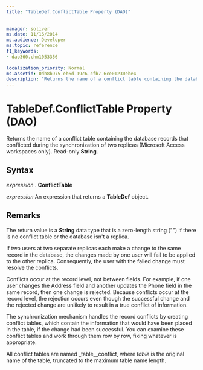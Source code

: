```yaml
---
title: "TableDef.ConflictTable Property (DAO)"
 
 
manager: soliver
ms.date: 11/16/2014
ms.audience: Developer
ms.topic: reference
f1_keywords:
- dao360.chm1053356
  
localization_priority: Normal
ms.assetid: 0db8b975-eb6d-19c6-cfb7-6ce01230ebe4
description: "Returns the name of a conflict table containing the database records that conflicted during the synchronization of two replicas (Microsoft Access workspaces only). Read-only String ."
---
```


# TableDef.ConflictTable Property (DAO)

Returns the name of a conflict table containing the database records that conflicted during the synchronization of two replicas (Microsoft Access workspaces only). Read-only **String**. 
  
## Syntax

 *expression*  . **ConflictTable**
  
 *expression*  An expression that returns a **TableDef** object. 
  
## Remarks

The return value is a **String** data type that is a zero-length string ("") if there is no conflict table or the database isn't a replica. 
  
If two users at two separate replicas each make a change to the same record in the database, the changes made by one user will fail to be applied to the other replica. Consequently, the user with the failed change must resolve the conflicts.
  
Conflicts occur at the record level, not between fields. For example, if one user changes the Address field and another updates the Phone field in the same record, then one change is rejected. Because conflicts occur at the record level, the rejection occurs even though the successful change and the rejected change are unlikely to result in a true conflict of information.
  
The synchronization mechanism handles the record conflicts by creating conflict tables, which contain the information that would have been placed in the table, if the change had been successful. You can examine these conflict tables and work through them row by row, fixing whatever is appropriate.
  
All conflict tables are named  _table__conflict, where  _table_ is the original name of the table, truncated to the maximum table name length. 
  

